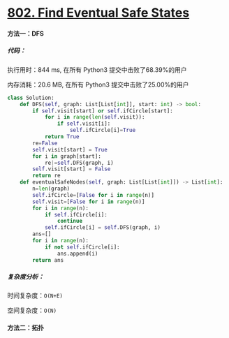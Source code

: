 # [802. Find Eventual Safe States](https://leetcode-cn.com/problems/find-eventual-safe-states/)

#### 方法一：DFS

##### 代码：

执行用时：844 ms, 在所有 Python3 提交中击败了68.39%的用户

内存消耗：20.6 MB, 在所有 Python3 提交中击败了25.00%的用户

```python
class Solution:
    def DFS(self, graph: List[List[int]], start: int) -> bool:
        if self.visit[start] or self.ifCircle[start]:
            for i in range(len(self.visit)):
                if self.visit[i]:
                    self.ifCircle[i]=True
            return True
        re=False
        self.visit[start] = True
        for i in graph[start]:
            re|=self.DFS(graph, i)
        self.visit[start] = False
        return re
    def eventualSafeNodes(self, graph: List[List[int]]) -> List[int]:
        n=len(graph)
        self.ifCircle=[False for i in range(n)]
        self.visit=[False for i in range(n)]
        for i in range(n):
            if self.ifCircle[i]:
                continue
            self.ifCircle[i] = self.DFS(graph, i)
        ans=[]
        for i in range(n):
            if not self.ifCircle[i]:
                ans.append(i)
        return ans
```

##### 复杂度分析：

时间复杂度：`O(N+E)`

空间复杂度：`O(N)`

#### 方法二：拓扑